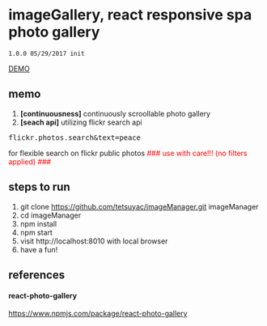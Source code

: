 # imageGallery, react responsive spa photo gallery

```
1.0.0 05/29/2017 init
```

[DEMO](https://tetsuyac.github.io/imageManager)

## memo
1. **[continuousness]** continuously scroollable photo gallery
1. **[seach api]** utilizing flickr search api
 <pre>flickr.photos.search&text=peace</pre>
 for flexible search on flickr public photos <span style="color:red">### use with care!!! (no filters applied) ###</span>

## steps to run
1. git clone https://github.com/tetsuyac/imageManager.git imageManager
1. cd imageManager
1. npm install
1. npm start
1. visit http://localhost:8010 with local browser
1. have a fun!

## references
#### react-photo-gallery
https://www.npmjs.com/package/react-photo-gallery

